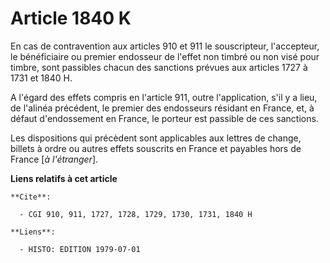 # Article 1840 K

En cas de contravention aux articles 910 et 911 le souscripteur, l'accepteur, le bénéficiaire ou premier endosseur de l'effet
non timbré ou non visé pour timbre, sont passibles chacun des sanctions prévues aux articles 1727 à 1731 et 1840 H.

A l'égard des effets compris en l'article 911, outre l'application, s'il y a lieu, de l'alinéa précédent, le premier des
endosseurs résidant en France, et, à défaut d'endossement en France, le porteur est passible de ces sanctions.

Les dispositions qui précèdent sont applicables aux lettres de change, billets à ordre ou autres effets souscrits en France
et payables hors de France [*à l'étranger*].

**Liens relatifs à cet article**

	**Cite**:

	  - CGI 910, 911, 1727, 1728, 1729, 1730, 1731, 1840 H

	**Liens**:

	  - HISTO: EDITION 1979-07-01
